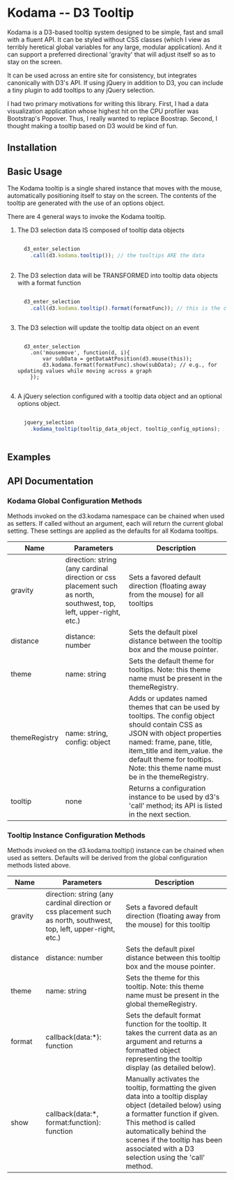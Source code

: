 # Kodama -- D3 Tooltip

Kodama is a D3-based tooltip system designed to be simple, fast and small with a fluent API. It can be styled without CSS classes (which I view as terribly heretical global variables for any large, modular application). And it can support a preferred directional 'gravity' that will adjust itself so as to stay on the screen.

It can be used across an entire site for consistency, but integrates canonically with D3's API. If using jQuery in addition to D3, you can include a tiny plugin to add tooltips to any jQuery selection. 

I had two primary motivations for writing this library. First, I had a data visualization application whose highest hit on the CPU profiler was Bootstrap's Popover. Thus, I really wanted to replace Boostrap. Second, I thought making a tooltip based on D3 would be kind of fun.

## Installation

## Basic Usage

The Kodama tooltip is a single shared instance that moves with the mouse, automatically positioning itself to stay on the screen. The contents of the tooltip are generated with the use of an options object.

There are 4 general ways to invoke the Kodama tooltip.

1. The D3 selection data IS composed of tooltip data objects
    ```javascript
    
      d3_enter_selection
        .call(d3.kodama.tooltip()); // the tooltips ARE the data
        
    ```
2. The D3 selection data will be TRANSFORMED into tooltip data objects with a format function
    ```javascript
    
      d3_enter_selection 
        .call(d3.kodama.tooltip().format(formatFunc)); // this is the common use case -- tooltips FROM data
        
    ```
3. The D3 selection will update the tooltip data object on an event
    ```
    
      d3_enter_selection
        .on('mousemove', function(d, i){
            var subData = getDataAtPosition(d3.mouse(this));
            d3.kodama.format(formatFunc).show(subData); // e.g., for updating values while moving across a graph
        });
        
    ```
4. A jQuery selection configured with a tooltip data object and an optional options object.
    ```javascript
    
      jquery_selection
        .kodama_tooltip(tooltip_data_object, tooltip_config_options);
        
    ```

## Examples


## API Documentation

### Kodama Global Configuration Methods

Methods invoked on the d3.kodama namespace can be chained when used as setters. If called without an argument, each will return the current global setting. These settings are applied as the defaults for all Kodama tooltips.

|Name | Parameters | Description |
|-----|------------------------|-------------|
|gravity | direction: string (any cardinal direction or css placement such as north, southwest, top, left, upper-right, etc.) | Sets a favored default direction (floating away from the mouse) for all tooltips | 
|distance | distance: number | Sets the default pixel distance between the tooltip box and the mouse pointer. |
|theme | name: string | Sets the default theme for tooltips. Note: this theme name must be present in the themeRegistry. |
|themeRegistry | name: string, config: object | Adds or updates named themes that can be used by tooltips. The config object should contain CSS as JSON with object properties named: frame, pane, title, item_title and item_value. the default theme for tooltips. Note: this theme name must be in the themeRegistry. |
|tooltip | none | Returns a configuration instance to be used by d3's 'call' method; its API is listed in the next section. |

### Tooltip Instance Configuration Methods

Methods invoked on the d3.kodama.tooltip() instance can be chained when used as setters. Defaults will be derived from the global configuration methods listed above.

|Name | Parameters | Description |
|-----|------------------------|-------------|
|gravity | direction: string (any cardinal direction or css placement such as north, southwest, top, left, upper-right, etc.) | Sets a favored default direction (floating away from the mouse) for this tooltip | 
|distance | distance: number | Sets the default pixel distance between this tooltip box and the mouse pointer. |
|theme | name: string | Sets the theme for this tooltip. Note: this theme name must be present in the global themeRegistry. |
|format | callback(data:*): function | Sets the default format function for the tooltip. It takes the current data as an argument and returns a formatted object representing the tooltip display (as detailed below). |
|show | callback(data:*, format:function): function | Manually activates the tooltip, formatting the given data into a tooltip display object (detailed below) using a formatter function if given. This method is called automatically behind the scenes if the tooltip has been associated with a D3 selection using the 'call' method. |


